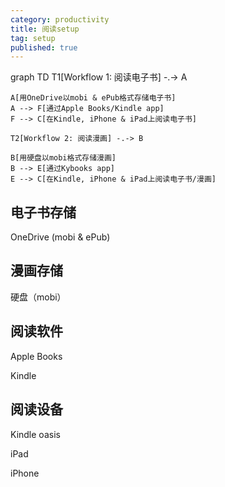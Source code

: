 ```yaml
---
category: productivity
title: 阅读setup
tag: setup
published: true
---
```

<div class="mermaid">
    graph TD
    T1[Workflow 1: 阅读电子书] -.-> A

    A[用OneDrive以mobi & ePub格式存储电子书]
    A --> F[通过Apple Books/Kindle app]
    F --> C[在Kindle, iPhone & iPad上阅读电子书]

    T2[Workflow 2: 阅读漫画] -.-> B

    B[用硬盘以mobi格式存储漫画]
    B --> E[通过Kybooks app]
    E --> C[在Kindle, iPhone & iPad上阅读电子书/漫画]
</div>

## 电子书存储

OneDrive (mobi & ePub)

## 漫画存储

硬盘（mobi）

## 阅读软件

Apple Books

Kindle

## 阅读设备

Kindle oasis

iPad

iPhone
